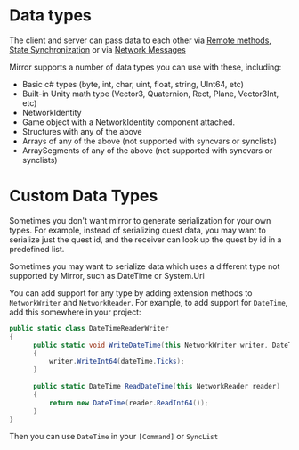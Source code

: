 # Data types

The client and server can pass data to each other via [Remote methods](Communications/RemoteActions.md), [State Synchronization](StateSync.md) or via [Network Messages](Communications/NetworkMessages.md)

Mirror supports a number of data types you can use with these,  including:
- Basic c# types (byte, int, char, uint, float, string, UInt64, etc)
- Built-in Unity math type (Vector3, Quaternion, Rect, Plane, Vector3Int, etc)
- NetworkIdentity
- Game object with a NetworkIdentity component attached.
- Structures with any of the above
- Arrays of any of the above (not supported with syncvars or synclists)
- ArraySegments of any of the above (not supported with syncvars or synclists)

# Custom Data Types

Sometimes you don't want mirror to generate serialization for your own types.  For example,  instead of serializing quest data,  you may want to serialize just the quest id,  and the receiver can look up the quest by id in a predefined list.

Sometimes you may want to serialize data which uses a different type not supported by Mirror, such as DateTime or System.Uri

You can add support for any type by adding extension methods to `NetworkWriter` and `NetworkReader`.  For example,  to add support for `DateTime`, add this somewhere in your project:

```cs
public static class DateTimeReaderWriter
{
      public static void WriteDateTime(this NetworkWriter writer, DateTime dateTime)
      {
          writer.WriteInt64(dateTime.Ticks);
      }
     
      public static DateTime ReadDateTime(this NetworkReader reader)
      {
          return new DateTime(reader.ReadInt64());
      }
}
```

Then you can use `DateTime` in your `[Command]` or `SyncList`